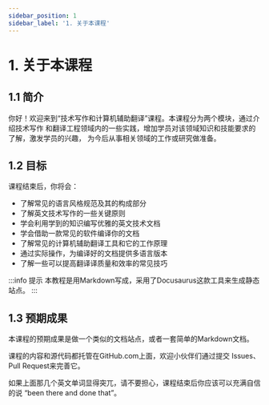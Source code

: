```yaml
---
sidebar_position: 1
sidebar_label: '1. 关于本课程'
---
```


# 1. 关于本课程

## 1.1 简介

你好！欢迎来到“技术写作和计算机辅助翻译”课程。本课程分为两个模块，通过介绍技术写作
和翻译工程领域内的一些实践，增加学员对该领域知识和技能要求的了解，激发学员的兴趣，
为今后从事相关领域的工作或研究做准备。

## 1.2 目标

课程结束后，你将会：

- 了解常见的语言风格规范及其的构成部分
- 了解英文技术写作的一些关键原则
- 学会利用学到的知识编写优雅的英文技术文档
- 学会借助一款常见的软件编译你的文档
- 了解常见的计算机辅助翻译工具和它的工作原理
- 通过实际操作，为编译好的文档提供多语言版本
- 了解一些可以提高翻译译质量和效率的常见技巧

:::info 提示
本教程是用Markdown写成，采用了Docusaurus这款工具来生成静态站点。
:::

## 1.3 预期成果

本课程的预期成果是做一个类似的文档站点，或者一套简单的Markdown文档。

课程的内容和源代码都托管在GitHub.com上面，欢迎小伙伴们通过提交
Issues、Pull Request来完善它。

如果上面那几个英文单词显得突兀，请不要担心，课程结束后你应该可以充满自信的说
“been there and done that”。
